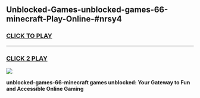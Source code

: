 
## Unblocked-Games-unblocked-games-66-minecraft-Play-Online-#nrsy4
<h3>
<a href="https://premium.freeplayer.one?title=unblocked-games-66-minecraft&ref=27F">CLICK TO PLAY</a></h3>
<hr>

<h3>
<a href="https://premium.freeplayer.one?title=unblocked-games-66-minecraft&ref=27F">CLICK 2 PLAY</a>
  
</h3>

<a href="https://premium.freeplayer.one?title=unblocked-games-66-minecraft&ref=27F"><img src="https://clearcache.store/games.png"></a>


**unblocked-games-66-minecraft games unblocked: Your Gateway to Fun and Accessible Online Gaming**
